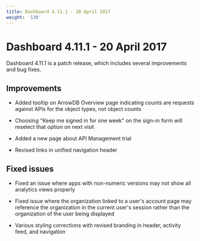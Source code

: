 ```yaml
---
title: Dashboard 4.11.1 - 20 April 2017
weight: '130'
---
```


# Dashboard 4.11.1 - 20 April 2017

Dashboard 4.11.1 is a patch release, which includes several improvements and bug fixes.

## Improvements

* Added tooltip on ArrowDB Overview page indicating counts are requests against APIs for the object types, not object counts

* Choosing "Keep me signed in for one week" on the sign-in form will reselect that option on next visit

* Added a new page about API Management trial

* Revised links in unified navigation header

## Fixed issues

* Fixed an issue where apps with non-numeric versions may not show all analytics views properly

* Fixed issue where the organization linked to a user's account page may reference the organization in the current user's session rather than the organization of the user being displayed

* Various styling corrections with revised branding in header, activity feed, and navigation
